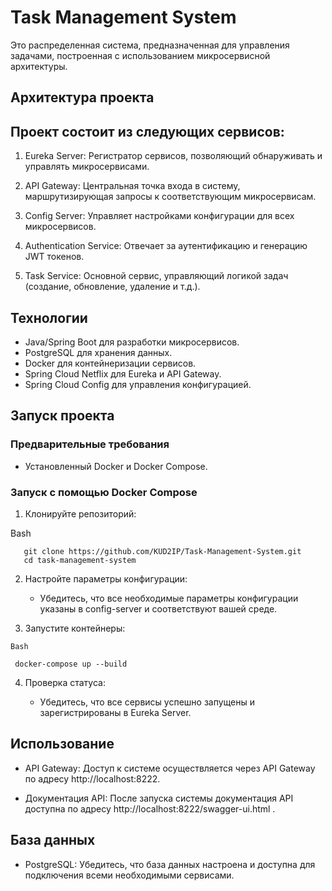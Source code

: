 <h1> Task Management System </h1>

Это распределенная система, предназначенная для управления задачами, построенная с использованием микросервисной архитектуры.

## Архитектура проекта

<h2> Проект состоит из следующих сервисов: </h2>

 1. Eureka Server: Регистратор сервисов, позволяющий обнаруживать и управлять микросервисами.
    
 2. API Gateway: Центральная точка входа в систему, маршрутизирующая запросы к соответствующим микросервисам.

 3. Config Server: Управляет настройками конфигурации для всех микросервисов.

 4. Authentication Service: Отвечает за аутентификацию и генерацию JWT токенов.
    
 5. Task Service: Основной сервис, управляющий логикой задач (создание, обновление, удаление и т.д.).

## Технологии

- Java/Spring Boot для разработки микросервисов.
- PostgreSQL для хранения данных.
- Docker для контейнеризации сервисов.
- Spring Cloud Netflix для Eureka и API Gateway.
- Spring Cloud Config для управления конфигурацией.

## Запуск проекта

### Предварительные требования

- Установленный Docker и Docker Compose.

### Запуск с помощью Docker Compose

1. Клонируйте репозиторий:
  
Bash
```
   git clone https://github.com/KUD2IP/Task-Management-System.git
   cd task-management-system
```
   
2. Настройте параметры конфигурации:

   - Убедитесь, что все необходимые параметры конфигурации указаны в config-server и соответствуют вашей среде.

3. Запустите контейнеры:
  ```
Bash

   docker-compose up --build
   ```
4. Проверка статуса:

   - Убедитесь, что все сервисы успешно запущены и зарегистрированы в Eureka Server.

## Использование

- API Gateway: Доступ к системе осуществляется через API Gateway по адресу http://localhost:8222.

- Документация API: После запуска системы документация API доступна по адресу http://localhost:8222/swagger-ui.html .

## База данных

- PostgreSQL: Убедитесь, что база данных настроена и доступна для подключения всеми необходимыми сервисами.
